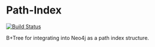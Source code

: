 # Path-Index 
[![Build Status](https://magnum.travis-ci.com/jsumrall/BPTree.svg?token=XyC9kYxq3jT6qitsapzM&branch=master)](https://magnum.travis-ci.com/jsumrall/BPTree)

B+Tree for integrating into Neo4j as a path index structure.
